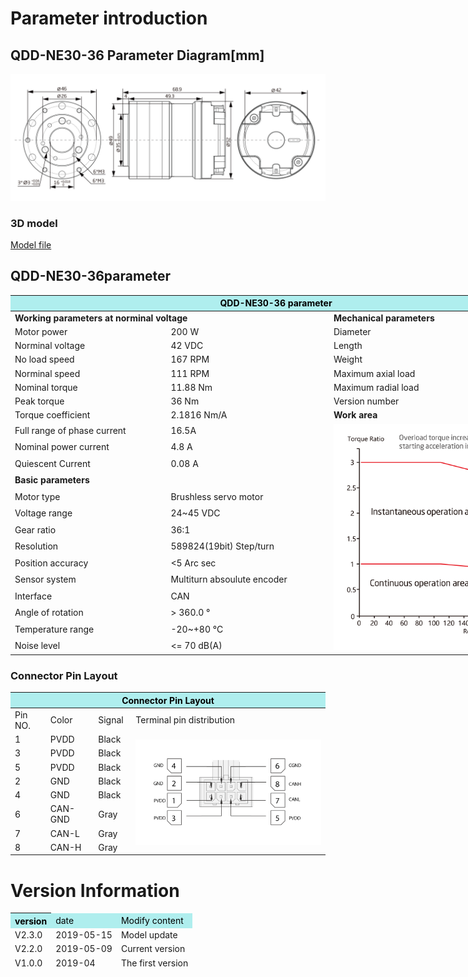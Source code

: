 # Parameter introduction
## QDD-NE30-36 Parameter Diagram[mm]
![QDD-NE30-36]( ../img/Qdd_NE30_36三视图.png )
### 3D model
[Model file]( ../img/QDD-NE30-36_v2_2.step.zip )

## QDD-NE30-36parameter


<table style="width:850px"><thead><tr><th colspan="4" style="background: PaleTurquoise; color: black;">QDD-NE30-36 parameter</th></tr></thead><tbody><tr><td colspan="2" width=60%><b>Working parameters at norminal voltage</b></td><td colspan="2" width=40%><b>Mechanical parameters</b></td></tr><tr><td>Motor power</td><td>200 W</td><td>Diameter</td><td>52mm</td></tr><tr><td>Norminal voltage</td><td>42 VDC</td><td>Length</td><td>68.9mm</td></tr><tr><td>No load speed</td><td>167 RPM</td><td>Weight</td><td>291 g</td></tr><tr><td>Norminal speed</td><td>111 RPM</td><td>Maximum axial load</td><td>  N</td></tr><tr><td>Nominal torque</td><td>11.88 Nm</td><td>Maximum radial load</td><td>  N</td></tr><tr><td>Peak torque</td><td>36 Nm</td><td>Version number</td><td>v2.2</td></tr><tr><td>Torque coefficient</td><td>2.1816 Nm/A</td><td colspan="2"><b>Work area</b></td></tr><tr><td>Full range of phase current</td><td>16.5A</td><td colspan="2" rowspan="15"><img src="../img/QDD-NE30-36quxian.png" style="width:300px"></td></tr><tr><td>Nominal power current</td><td>4.8 A</td></tr><tr><td>Quiescent Current</td><td>0.08 A</td></tr><tr><td colspan="2"><b>Basic parameters</b></td></tr><tr><td>Motor type</td><td>
Brushless servo motor</td></tr><tr><td>Voltage range</td><td>24~45 VDC</td></tr><tr><td>Gear ratio</td><td>36:1</td></tr><tr><td>Resolution</td><td>589824(19bit) Step/turn</td></tr><tr><td>Position accuracy</td><td><5 Arc sec</td></tr><tr><td>Sensor system</td><td>Multiturn absoulute encoder</td></tr><tr><td>Interface</td><td>CAN</td></tr><tr><td>Angle of rotation</td><td>> 360.0 °</td></tr><tr><td>Temperature range</td><td>-20~+80 °C</td></tr><tr><td>Noise level</td><td><= 70 dB(A)</td></tr></tbody></table>



### Connector Pin Layout
<table class="tableizer-table">
<thead><tr class="tableizer-firstrow"><th colspan="4" style="background: PaleTurquoise; color: black;width:800px">Connector Pin Layout</th></tr></thead><tbody><tr><td>Pin NO.</td><td>Color</td><td>Signal</td><td>Terminal pin distribution</td></tr><tr><td>1</td><td>PVDD</td><td>Black</td><td rowspan="9"><img src="../img/配线2-2.png" style="width:450px"></td></tr><tr><td>3</td><td>PVDD</td><td>Black</td></tr><tr><td>5</td><td>PVDD</td><td>Black</td></tr><tr><td>2</td><td>GND</td><td>Black</td></tr><tr><td>4</td><td>GND</td><td>Black</td></tr><tr><td>6</td><td>CAN-GND</td><td>Gray</td></tr><tr><td>7</td><td>CAN-L</td><td>Gray</td></tr><tr><td>8</td><td>CAN-H</td><td>Gray</td></tr></tbody></table>


# Version Information
<table class="tableizer-table"><thead><tr class="tableizer-firstrow" style="background: PaleTurquoise; color: black;width:500px"><th >version</td><td>date</td><td>Modify content</td></tr><tr><td>V2.3.0</td><td>2019-05-15</td><td>Model update</th></tr><tr><td>V2.2.0</td><td>2019-05-09</td><td>Current version</td></tr>
 <tr><td>V1.0.0</td><td>2019-04</td><td>The first version</td></tr>
</tbody></table>
